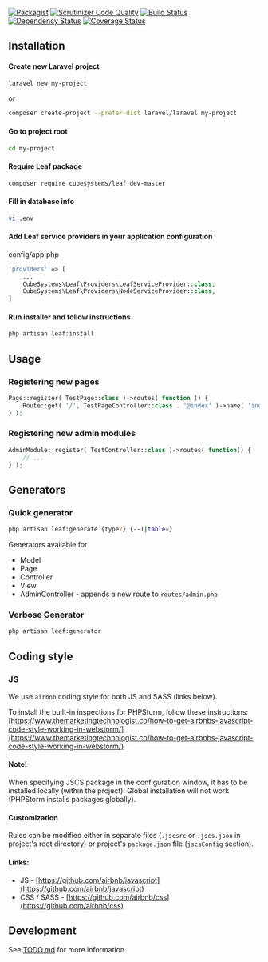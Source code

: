 [![Packagist](https://img.shields.io/packagist/v/cubesystems/leaf.svg)](https://packagist.org/packages/cubesystems/leaf)
[![Scrutinizer Code Quality](https://scrutinizer-ci.com/g/cubesystems/leaf/badges/quality-score.png?b=master)](https://scrutinizer-ci.com/g/cubesystems/leaf/?branch=master)
[![Build Status](https://travis-ci.org/cubesystems/leaf.svg?branch=master)](https://travis-ci.org/cubesystems/leaf)
[![Dependency Status](https://www.versioneye.com/user/projects/58f8b23ec2ef420052a23406/badge.svg?style=flat-square)](https://www.versioneye.com/user/projects/58f8b23ec2ef420052a23406)
[![Coverage Status](https://coveralls.io/repos/github/cubesystems/leaf/badge.svg?branch=master)](https://coveralls.io/github/cubesystems/leaf?branch=master)

## Installation
#### Create new Laravel project
```bash
laravel new my-project
```
or
```bash
composer create-project --prefer-dist laravel/laravel my-project
```
#### Go to project root
```bash
cd my-project
```

#### Require Leaf package
```bash
composer require cubesystems/leaf dev-master
```
#### Fill in database info
```bash
vi .env
```

#### Add Leaf service providers in your application configuration

config/app.php
```php
'providers' => [
    ...
    CubeSystems\Leaf\Providers\LeafServiceProvider::class,
    CubeSystems\Leaf\Providers\NodeServiceProvider::class,
]
```

#### Run installer and follow instructions
```bash
php artisan leaf:install
```

## Usage

### Registering new pages

```php
Page::register( TestPage::class )->routes( function () {
    Route::get( '/', TestPageController::class . '@index' )->name( 'index' );
} );
```

### Registering new admin modules

```php
AdminModule::register( TestController::class )->routes( function() {
    // ...
} );
```

## Generators

### Quick generator

```bash
php artisan leaf:generate {type?} {--T|table=}
```

Generators available for

* Model
* Page
* Controller
* View
* AdminController - appends a new route to `routes/admin.php`

### Verbose Generator

```bash
php artisan leaf:generator
```

## Coding style

### JS

We use `airbnb` coding style for both JS and SASS (links below).

To install the built-in inspections for PHPStorm, follow these instructions:
[https://www.themarketingtechnologist.co/how-to-get-airbnbs-javascript-code-style-working-in-webstorm/](https://www.themarketingtechnologist.co/how-to-get-airbnbs-javascript-code-style-working-in-webstorm/) 

#### Note!

When specifying JSCS package in the configuration window, it has to be installed locally (within the project).
Global installation will not work (PHPStorm installs packages globally).

#### Customization

Rules can be modified either in separate files (`.jscsrc` or `.jscs.json` in project's root directory)
or project's `package.json` file (`jscsConfig` section).

#### Links:

* JS - [https://github.com/airbnb/javascript](https://github.com/airbnb/javascript)
* CSS / SASS - [https://github.com/airbnb/css](https://github.com/airbnb/css)

## Development

See [TODO.md](TODO.md) for more information.
